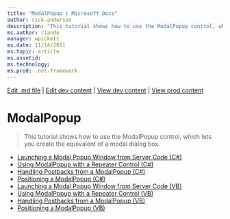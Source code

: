 ```yaml
---
title: "ModalPopup | Microsoft Docs"
author: rick-anderson
description: "This tutorial shows how to use the ModalPopup control, which lets you create the equivalent of a modal dialog box."
ms.author: riande
manager: wpickett
ms.date: 11/14/2011
ms.topic: article
ms.assetid: 
ms.technology: 
ms.prod: .net-framework
---
```

[Edit .md file](C:\Projects\msc\dev\Msc.Www\Web.ASP\App_Data\github\web-forms\overview\ajax-control-toolkit\index.md) | [Edit dev content](http://www.aspdev.net/umbraco#/content/content/edit/35853) | [View dev content](http://docs.aspdev.net/tutorials/web-forms/overview/ajax-control-toolkit/modalpopup/index.html) | [View prod content](http://www.asp.net/web-forms/overview/ajax-control-toolkit/modalpopup)

ModalPopup
====================
> This tutorial shows how to use the ModalPopup control, which lets you create the equivalent of a modal dialog box.


- [Launching a Modal Popup Window from Server Code (C#)](launching-a-modal-popup-window-from-server-code-cs.md)
- [Using ModalPopup with a Repeater Control (C#)](using-modalpopup-with-a-repeater-control-cs.md)
- [Handling Postbacks from a ModalPopup (C#)](handling-postbacks-from-a-modalpopup-cs.md)
- [Positioning a ModalPopup (C#)](positioning-a-modalpopup-cs.md)
- [Launching a Modal Popup Window from Server Code (VB)](launching-a-modal-popup-window-from-server-code-vb.md)
- [Using ModalPopup with a Repeater Control (VB)](using-modalpopup-with-a-repeater-control-vb.md)
- [Handling Postbacks from a ModalPopup (VB)](handling-postbacks-from-a-modalpopup-vb.md)
- [Positioning a ModalPopup (VB)](positioning-a-modalpopup-vb.md)